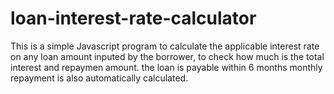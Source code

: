 # loan-interest-rate-calculator
This is a simple Javascript program to calculate the applicable interest rate on any loan amount inputed by the borrower, to check how much is the total interest and repaymen amount.
the loan is payable within 6 months
monthly repayment is also automatically calculated.
